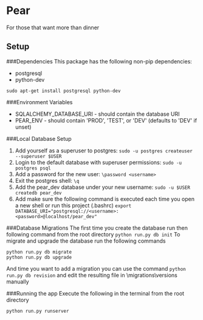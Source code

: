 Pear
===============

For those that want more than dinner


Setup
----------------------
###Dependencies
This package has the following non-pip dependencies:
+ postgresql
+ python-dev
```
sudo apt-get install postgresql python-dev
```

###Environment Variables
+ SQLALCHEMY\_DATABASE\_URI - should contain the database URI
+ PEAR_ENV - should contain 'PROD', 'TEST', or 'DEV' (defaults to 'DEV' if unset)

###Local Database Setup
1. Add yourself as a superuser to postgres:
```sudo -u postgres createuser --superuser $USER```
2. Login to the default database with superuser permissions:
```sudo -u postgres psql```
3. Add a password for the new user:
```\password <username>```
4. Exit the postgres shell:
```\q ```
5. Add the pear_dev database under your new username:
```sudo -u $USER createdb pear_dev``` 
6. Add make sure the following command is executed each time you open a new shell or run this project (.bashrc)
```export DATABASE_URI="postgresql://<username>:<password>@localhost/pear_dev"```

###Database Migrations
The first time you create the database run then following command from the root directory
```python run.py db init```
To migrate and upgrade the database run the following commands
```
python run.py db migrate
python run.py db upgrade
```

And time you want to add a migration you can use the command
```python run.py db revision```
and edit the resulting file in \migrations\versions manually

###Running the app
Execute the following in the terminal from the root directory
```
python run.py runserver
```
